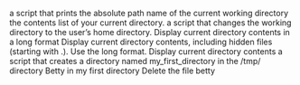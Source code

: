  a script that prints the absolute path name of the current working directory
 the contents list of your current directory.
 a script that changes the working directory to the user’s home directory.
Display current directory contents in a long format
Display current directory contents, including hidden files (starting with .). Use the long format.
 Display current directory contents
 a script that creates a directory named my_first_directory in the /tmp/ directory
 Betty in my first directory
Delete the file betty
